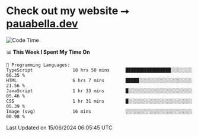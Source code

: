 # Check out my website ⭢ [pauabella.dev](https://pauabella.dev)

<!--START_SECTION:waka-->
![Code Time](http://img.shields.io/badge/Code%20Time-3%2C468%20hrs%209%20mins-blue)

📊 **This Week I Spent My Time On** 

```text
💬 Programming Languages: 
TypeScript               18 hrs 50 mins      █████████████████░░░░░░░░   66.35 % 
HTML                     6 hrs 7 mins        █████░░░░░░░░░░░░░░░░░░░░   21.56 % 
JavaScript               1 hr 33 mins        █░░░░░░░░░░░░░░░░░░░░░░░░   05.46 % 
CSS                      1 hr 31 mins        █░░░░░░░░░░░░░░░░░░░░░░░░   05.39 % 
Image (svg)              16 mins             ░░░░░░░░░░░░░░░░░░░░░░░░░   00.98 % 
```


 Last Updated on 15/06/2024 06:05:45 UTC
<!--END_SECTION:waka-->
